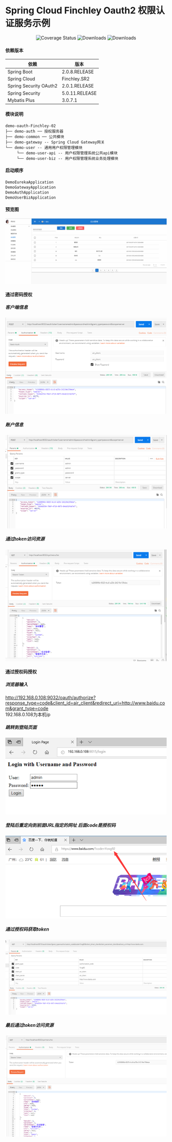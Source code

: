 # Spring Cloud Finchley Oauth2 权限认证服务示例 
 <p align="center">
   <img src="https://img.shields.io/badge/Spring%20Cloud-Finchley.SR2-blue.svg" alt="Coverage Status">
   <img src="https://img.shields.io/badge/Spring%20Boot-2.0.8.RELEASE-blue.svg" alt="Downloads">
   <img src="https://img.shields.io/badge/Mybatis%20Plus-3.0.7.1-blue.svg" alt="Downloads">
 </p>  
 
 #### 依赖版本 
 
 依赖 | 版本
 ---|---
 Spring Boot |  2.0.8.RELEASE  
 Spring Cloud | Finchley.SR2   
 Spring Security OAuth2 | 2.0.1.RELEASE
 Spring Security | 5.0.11.RELEASE
 Mybatis Plus | 3.0.7.1
 
 #### 模块说明
 ```
 demo-oauth-Finchley-02
 ├── demo-auth ── 授权服务器
 ├── demo-common ── 公共模块
 ├── demo-gateway -- Spring Cloud Gateway网关
 └── demo-user -- 通用用户权限管理模块
      └── demo-user-api -- 用户权限管理系统公共api模块
      └── demo-user-biz -- 用户权限管理系统业务处理模块
```
 #### 启动顺序
 ````
 DemoEurekaApplication
 DemoGatewayApplication
 DemoAuthApplication
 DemoUserBizApplication
 ````
 
 #### 预览图 
  ![image](https://github.com/Air433/demo-oauth-Finchley-02/blob/master/image/readme/role-manager-page.jpg)  
 
 #### 通过密码授权
  ##### 客户端信息
 ![image](https://github.com/Air433/demo-oauth-Finchley-02/blob/master/image/readme/password-grand-client.png)   
  ##### 账户信息
 ![image](https://github.com/Air433/demo-oauth-Finchley-02/blob/master/image/readme/password-grand.png)  
 ##### 通过token访问资源
 ![image](https://github.com/Air433/demo-oauth-Finchley-02/blob/master/image/readme/menulist.png)  
 
 
 #### 通过授权码授权
 ##### 浏览器输入  
http://192.168.0.108:9032/oauth/authorize?response_type=code&client_id=air_client&redirect_uri=http://www.baidu.com&grant_type=code  
 192.168.0.108为本机ip  
 ##### 跳转到登陆页面  
  ![image](https://github.com/Air433/demo-oauth-Finchley-02/blob/master/image/readme/code-login.png)  
 ##### 登陆后重定向到前面URL指定的网址 后面code是授权码
   ![image](https://github.com/Air433/demo-oauth-Finchley-02/blob/master/image/readme/getcode.png)  
 ##### 通过授权码获取token  
   ![image](https://github.com/Air433/demo-oauth-Finchley-02/blob/master/image/readme/codeGetToken.png)  
 ##### 最后通过token访问资源
   ![image](https://github.com/Air433/demo-oauth-Finchley-02/blob/master/image/readme/codeAccessResource.png)  

 
 

 
  
